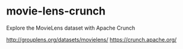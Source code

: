 # movie-lens-crunch
Explore the MovieLens dataset with Apache Crunch

http://grouplens.org/datasets/movielens/
https://crunch.apache.org/
